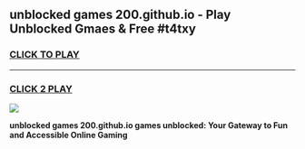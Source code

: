 
## unblocked games 200.github.io - Play Unblocked Gmaes & Free #t4txy
<h3>
<a href="https://news.freeplayer.one?title=unblocked_games_200.github.io&ref=03M">CLICK TO PLAY</a></h3>
<hr>

<h3>
<a href="https://news.freeplayer.one?title=unblocked_games_200.github.io&ref=03M">CLICK 2 PLAY</a>
  
</h3>

<a href="https://news.freeplayer.one?title=unblocked_games_200.github.io&ref=03M"><img src="https://clearcache.store/games.png"></a>


**unblocked games 200.github.io games unblocked: Your Gateway to Fun and Accessible Online Gaming**
